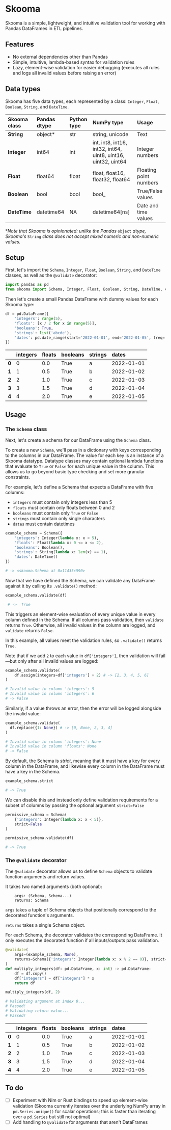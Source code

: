 # Skooma

Skooma is a simple, lightweight, and intuitive validation tool for working with Pandas DataFrames in ETL pipelines.

## Features

- No external dependencies other than Pandas
- Simple, intuitive, lambda-based syntax for validation rules
- Lazy, element-wise validation for easier debugging (executes all rules and logs all invalid values before raising an error)

## Data types

Skooma has five data types, each represented by a class: `Integer`, `Float`, `Boolean`, `String`, and `DateTime`.

| Skooma class | Pandas dtype | Python type | NumPy type                                                    | Usage                  |
| :----------- | :----------- | :---------- | :------------------------------------------------------------ | :--------------------- |
| **String**   | object\*     | str         | string, unicode                                               | Text                   |
| **Integer**  | int64        | int         | int, int8, int16, int32, int64, uint8, uint16, uint32, uint64 | Integer numbers        |
| **Float**    | float64      | float       | float, float16, float32, float64                              | Floating point numbers |
| **Boolean**  | bool         | bool        | bool\_                                                        | True/False values      |
| **DateTime** | datetime64   | NA          | datetime64[ns]                                                | Date and time values   |

\*_Note that Skooma is opinionated: unlike the Pandas_ `object` _dtype, Skooma's_ `String` _class does not accept mixed numeric and non-numeric values._

## Setup

First, let's import the `Schema`, `Integer`, `Float`, `Boolean`, `String`, and `DateTime` classes, as well as the `@validate` decorator:

```python
import pandas as pd
from skooma import Schema, Integer, Float, Boolean, String, DateTime, validate
```

Then let's create a small Pandas DataFrame with dummy values for each Skooma type:

```python
df = pd.DataFrame({
    'integers': range(5),
    'floats': [x / 2 for x in range(5)],
    'booleans': True,
    'strings': list('abcde'),
    'dates': pd.date_range(start='2022-01-01', end='2022-01-05', freq='D')
})
```

|                    | integers | floats | booleans | strings | dates      |
| :----------------- | :------- | :----- | :------- | :------ | :--------- |
| <strong>0</strong> | 0        | 0.0    | True     | a       | 2022-01-01 |
| <strong>1</strong> | 1        | 0.5    | True     | b       | 2022-01-02 |
| <strong>2</strong> | 2        | 1.0    | True     | c       | 2022-01-03 |
| <strong>3</strong> | 3        | 1.5    | True     | d       | 2022-01-04 |
| <strong>4</strong> | 4        | 2.0    | True     | e       | 2022-01-05 |

## Usage

### The `Schema` class

Next, let's create a schema for our DataFrame using the `Schema` class.

To create a new `Schema`, we'll pass in a dictionary with keys corresponding to the columns in our DataFrame. The value for each key is an instance of a Skooma datatype. Datatype classes may contain optional lambda functions that evaluate to `True` or `False` for each unique value in the column. This allows us to go beyond basic type checking and set more granular constraints.

For example, let's define a Schema that expects a DataFrame with five columns:

- `integers` must contain only integers less than 5
- `floats` must contain only floats between 0 and 2
- `booleans` must contain only `True` or `False`
- `strings` must contain only single characters
- `dates` must contain datetimes

```python
example_schema = Schema({
    'integers': Integer(lambda x: x < 5),
    'floats': Float(lambda x: 0 <= x <= 2),
    'booleans': Boolean(),
    'strings': String(lambda x: len(x) == 1),
    'dates': DateTime()
})

# -> <skooma.Schema at 0x11435c590>
```

Now that we have defined the Schema, we can validate any DataFrame against it by calling its `.validate()` method:

```python
example_schema.validate(df)

 # ->  True
```

This triggers an element-wise evaluation of every unique value in every column defined in the Schema. If all columns pass validation, then `validate` returns `True`. Otherwise, all invalid values in the column are logged, and `validate` returns `False`.

In this example, all values meet the validation rules, so `.validate()` returns `True`.

Note that if we add `2` to each value in `df['integers']`, then validation will fail—but only after all invalid values are logged:

```python
example_schema.validate(
    df.assign(integers=df['integers'] + 2) # -> [2, 3, 4, 5, 6]
)

# Invalid value in column 'integers': 5
# Invalid value in column 'integers': 6
# -> False
```

Similarly, if a value throws an error, then the error will be logged alongside the invalid value:

```python
example_schema.validate(
  df.replace({1: None}) # -> [0, None, 2, 3, 4]
)

# Invalid value in column 'integers': None
# Invalid value in column 'floats': None
# -> False
```

By default, the Schema is _strict_, meaning that it must have a key for every column in the DataFrame, and likewise every column in the DataFrame must have a key in the Schema.

```python
example_schema.strict

# -> True
```

We can disable this and instead only define validation requirements for a subset of columns by passing the optional argument `strict=False`

```python
permissive_schema = Schema(
    {'integers': Integer(lambda x: x < 5)},
    strict=False
)

permissive_schema.validate(df)

# -> True
```

### The `@validate` decorator

The `@validate` decorator allows us to define `Schema` objects to validate function arguments and return values.

It takes two named arguments (both optional):

        args: (Schema, Schema...)
        returns: Schema

`args` takes a tuple of Schema objects that positionally correspond to the decorated function's arguments.

`returns` takes a single Schema object.

For each Schema, the decorator validates the corresponding DataFrame. It only executes the decorated function if all inputs/outputs pass validation.

```python
@validate(
    args=(example_schema, None),
    returns=Schema({'integers': Integer(lambda x: x % 2 == 0)}, strict=False)
)
def multiply_integers(df: pd.DataFrame, x: int) -> pd.DataFrame:
    df = df.copy()
    df["integers"] = df["integers"] * x
    return df

multiply_integers(df, 2)

# Validating argument at index 0...
# Passed!
# Validating return value...
# Passed!
```

|                    | integers | floats | booleans | strings | dates      |
| :----------------- | :------- | :----- | :------- | :------ | :--------- |
| <strong>0</strong> | 0        | 0.0    | True     | a       | 2022-01-01 |
| <strong>1</strong> | 1        | 0.5    | True     | b       | 2022-01-02 |
| <strong>2</strong> | 2        | 1.0    | True     | c       | 2022-01-03 |
| <strong>3</strong> | 3        | 1.5    | True     | d       | 2022-01-04 |
| <strong>4</strong> | 4        | 2.0    | True     | e       | 2022-01-05 |

## To do
- [ ] Experiment with Nim or Rust bindings to speed up element-wise validation (Skooma currently iterates over the underlying NumPy array in `pd.Series.unique()` for scalar operations; this is faster than iterating over a `pd.Series` but still not optimal)
- [ ] Add handling to `@validate` for arguments that aren't DataFrames
